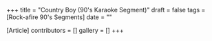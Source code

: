 +++
title = "Country Boy (90's Karaoke Segment)"
draft = false
tags = [Rock-afire 90's Segments]
date = ""

[Article]
contributors = []
gallery = []
+++